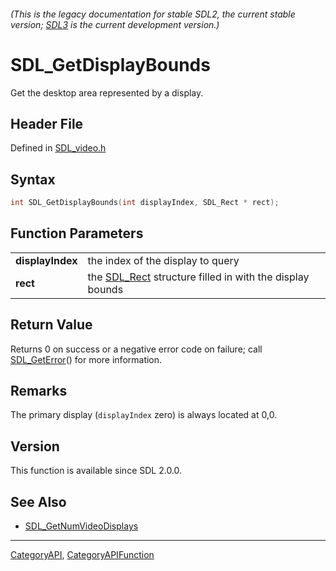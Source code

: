 ###### (This is the legacy documentation for stable SDL2, the current stable version; [SDL3](https://wiki.libsdl.org/SDL3/) is the current development version.)
# SDL_GetDisplayBounds

Get the desktop area represented by a display.

## Header File

Defined in [SDL_video.h](https://github.com/libsdl-org/SDL/blob/SDL2/include/SDL_video.h)

## Syntax

```c
int SDL_GetDisplayBounds(int displayIndex, SDL_Rect * rect);

```

## Function Parameters

|                      |                                                                      |
| -------------------- | -------------------------------------------------------------------- |
| **displayIndex**     | the index of the display to query                                    |
| **rect**             | the [SDL_Rect](SDL_Rect) structure filled in with the display bounds |

## Return Value

Returns 0 on success or a negative error code on failure; call
[SDL_GetError](SDL_GetError)() for more information.

## Remarks

The primary display (`displayIndex` zero) is always located at 0,0.

## Version

This function is available since SDL 2.0.0.

## See Also

- [SDL_GetNumVideoDisplays](SDL_GetNumVideoDisplays)

----
[CategoryAPI](CategoryAPI), [CategoryAPIFunction](CategoryAPIFunction)

